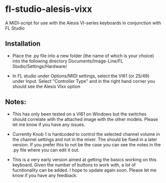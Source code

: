 # fl-studio-alesis-vixx

A MIDI-script for use with the Alesis VI-series keyboards in conjunction with FL Studio

## Installation

- Place the .py file into a new folder (the name of which is your choice) into the following directory Documents/Image-Line/FL Studio/Settings/Hardware/

- In FL studio under Options/MIDI settings, select the VI61 (or 25/49) under Input. Select "Controller Type" and in the right hand corner you should see the Alesis VIxx option

## Notes:

- This has only been tested on a VI61 on Windows but the switches should correlate with the attached image with the other models. Please let me know if you have any issues. 

- Currently Knob 1 is hardcoded to control the selected channel volume in the channel settings and not in the mixer. The should be fixed in a later version. If you prefer this to not be the case you can see the notes in the .py file where you can edit it out.

- This is a very early version aimed at getting the basics working on this keyboard. Given the number of buttons to work with, a lot of fucntionality can be added. I hope to update again soon. Please let me know if you have any feedback.




